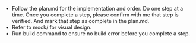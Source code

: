 - Follow the plan.md for the implementation and order. Do one step at a time. Once you complete a step, please confirm with me that step is verified. And mark that step as complete in the plan.md.
- Refer to mock/ for visual design.
- Run build command to ensure no build error before you complete a step.